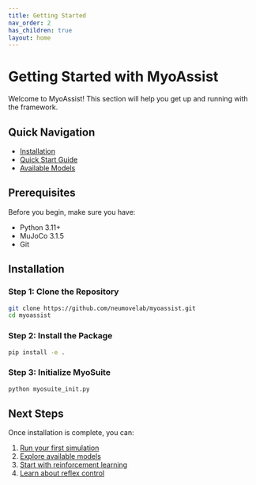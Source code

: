 ```yaml
---
title: Getting Started
nav_order: 2
has_children: true
layout: home
---
```


# Getting Started with MyoAssist

Welcome to MyoAssist! This section will help you get up and running with the framework.

## Quick Navigation

- [Installation](installation)
- [Quick Start Guide](quick-start)
- [Available Models](available-models)

## Prerequisites

Before you begin, make sure you have:
- Python 3.11+
- MuJoCo 3.1.5
- Git

## Installation

### Step 1: Clone the Repository
```bash
git clone https://github.com/neumovelab/myoassist.git
cd myoassist
```

### Step 2: Install the Package
```bash
pip install -e .
```

### Step 3: Initialize MyoSuite
```bash
python myosuite_init.py
```

## Next Steps

Once installation is complete, you can:
1. [Run your first simulation](quick-start)
2. [Explore available models](available-models)
3. [Start with reinforcement learning](../reinforcement-learning/)
4. [Learn about reflex control](../control-optimization/) 